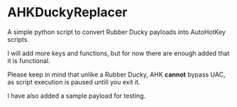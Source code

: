 # AHKDuckyReplacer
 A simple python script to convert Rubber Ducky payloads into AutoHotKey scripts.

 I will add more keys and functions, but for now there are enough added that it is functional.
 
 Please keep in mind that unlike a Rubber Ducky, AHK **cannot** bypass UAC, as script execution is paused untill you exit it.

 I have also added a sample payload for testing.